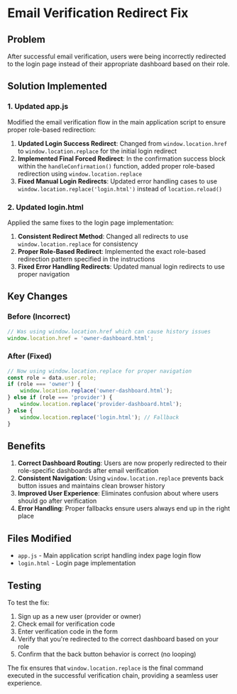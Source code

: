 # Email Verification Redirect Fix

## Problem
After successful email verification, users were being incorrectly redirected to the login page instead of their appropriate dashboard based on their role.

## Solution Implemented

### 1. Updated app.js
Modified the email verification flow in the main application script to ensure proper role-based redirection:

1. **Updated Login Success Redirect**: Changed from `window.location.href` to `window.location.replace` for the initial login redirect
2. **Implemented Final Forced Redirect**: In the confirmation success block within the `handleConfirmation()` function, added proper role-based redirection using `window.location.replace`
3. **Fixed Manual Login Redirects**: Updated error handling cases to use `window.location.replace('login.html')` instead of `location.reload()`

### 2. Updated login.html
Applied the same fixes to the login page implementation:

1. **Consistent Redirect Method**: Changed all redirects to use `window.location.replace` for consistency
2. **Proper Role-Based Redirect**: Implemented the exact role-based redirection pattern specified in the instructions
3. **Fixed Error Handling Redirects**: Updated manual login redirects to use proper navigation

## Key Changes

### Before (Incorrect)
```javascript
// Was using window.location.href which can cause history issues
window.location.href = 'owner-dashboard.html';
```

### After (Fixed)
```javascript
// Now using window.location.replace for proper navigation
const role = data.user.role; 
if (role === 'owner') {
    window.location.replace('owner-dashboard.html');
} else if (role === 'provider') {
    window.location.replace('provider-dashboard.html');
} else {
    window.location.replace('login.html'); // Fallback
}
```

## Benefits

1. **Correct Dashboard Routing**: Users are now properly redirected to their role-specific dashboards after email verification
2. **Consistent Navigation**: Using `window.location.replace` prevents back button issues and maintains clean browser history
3. **Improved User Experience**: Eliminates confusion about where users should go after verification
4. **Error Handling**: Proper fallbacks ensure users always end up in the right place

## Files Modified
- `app.js` - Main application script handling index page login flow
- `login.html` - Login page implementation

## Testing
To test the fix:
1. Sign up as a new user (provider or owner)
2. Check email for verification code
3. Enter verification code in the form
4. Verify that you're redirected to the correct dashboard based on your role
5. Confirm that the back button behavior is correct (no looping)

The fix ensures that `window.location.replace` is the final command executed in the successful verification chain, providing a seamless user experience.